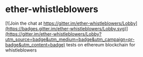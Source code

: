 # ether-whistleblowers

[![Join the chat at https://gitter.im/ether-whistleblowers/Lobby](https://badges.gitter.im/ether-whistleblowers/Lobby.svg)](https://gitter.im/ether-whistleblowers/Lobby?utm_source=badge&utm_medium=badge&utm_campaign=pr-badge&utm_content=badge)
tests on ethereum blockchain for whistleblowers
